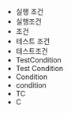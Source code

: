 - 실행 조건
- 실행조건
- 조건
- 테스트 조건
- 테스트조건
- TestCondition
- Test Condition
- Condition
- condition
- TC
- C